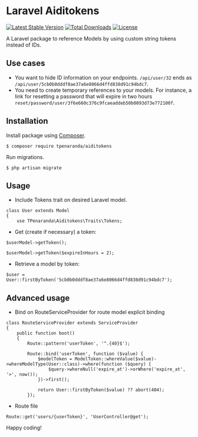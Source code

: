 # Laravel Aiditokens

[![Latest Stable Version](https://poser.pugx.org/tpenaranda/aiditokens/v/stable)](https://packagist.org/packages/tpenaranda/aiditokens) [![Total Downloads](https://poser.pugx.org/tpenaranda/aiditokens/downloads)](https://packagist.org/packages/tpenaranda/aiditokens) [![License](https://poser.pugx.org/tpenaranda/aiditokens/license)](https://packagist.org/packages/tpenaranda/aiditokens)

A Laravel package to reference Models by using custom string tokens instead of IDs.

## Use cases
- You want to hide ID information on your endpoints. `/api/user/32` ends as `/api/user/5cb0b0dddf8ae37a6e8066d4ffd838d91c94bdc7`.
- You need to create temporary references to your models. For instance, a link for resetting a password that will expire in two hours `reset/password/user/3f6e660c376c9fcaeaddeb50b0893d73e772100f`.

## Installation

Install package using [Composer](http://getcomposer.org).

    $ composer require tpenaranda/aiditokens

Run migrations.

    $ php artisan migrate

## Usage

- Include Tokens trait on desired Laravel model.

```
class User extends Model
{
    use TPenaranda\Aiditokens\Traits\Tokens;
```

- Get (create if necessary) a token:
```
$userModel->getToken();

$userModel->getToken($expireInHours = 2);
```

- Retrieve a model by token:
```
$user = User::firstByToken('5cb0b0dddf8ae37a6e8066d4ffd838d91c94bdc7');

```

## Advanced usage
- Bind on RouteServiceProvider for route model explicit binding

```
class RouteServiceProvider extends ServiceProvider
{
    public function boot()
    {
        Route::pattern('userToken', '^.{40}$');

        Route::bind('userToken', function ($value) {
            $modelToken = ModelToken::whereValue($value)->whereModelType(User::class)->where(function ($query) {
                $query->whereNull('expire_at')->orWhere('expire_at', '>', now());
            })->first();

            return User::firstByToken($value) ?? abort(404);
        });
```

- Route file
```
Route::get('users/{userToken}', 'UserController@get');
```

Happy coding!
